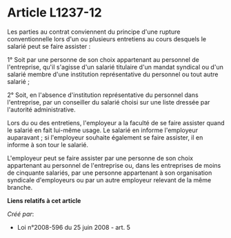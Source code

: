 # Article L1237-12

Les parties au contrat conviennent du principe d'une rupture conventionnelle lors d'un ou plusieurs entretiens au cours
desquels le salarié peut se faire assister :

1° Soit par une personne de son choix appartenant au personnel de l'entreprise, qu'il s'agisse d'un salarié titulaire d'un
mandat syndical ou d'un salarié membre d'une institution représentative du personnel ou tout autre salarié ;

2° Soit, en l'absence d'institution représentative du personnel dans l'entreprise, par un conseiller du salarié choisi sur
une liste dressée par l'autorité administrative.

Lors du ou des entretiens, l'employeur a la faculté de se faire assister quand le salarié en fait lui-même usage. Le salarié
en informe l'employeur auparavant ; si l'employeur souhaite également se faire assister, il en informe à son tour le salarié.

L'employeur peut se faire assister par une personne de son choix appartenant au personnel de l'entreprise ou, dans les
entreprises de moins de cinquante salariés, par une personne appartenant à son organisation syndicale d'employeurs ou par un
autre employeur relevant de la même branche.

**Liens relatifs à cet article**

_Créé par_:

  - Loi n°2008-596 du 25 juin 2008 - art. 5
